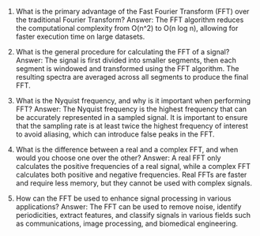 1) What is the primary advantage of the Fast Fourier Transform (FFT) over the traditional Fourier Transform?
Answer: The FFT algorithm reduces the computational complexity from O(n^2) to O(n log n), allowing for faster execution time on large datasets.

2) What is the general procedure for calculating the FFT of a signal?
Answer: The signal is first divided into smaller segments, then each segment is windowed and transformed using the FFT algorithm. The resulting spectra are averaged across all segments to produce the final FFT.

3) What is the Nyquist frequency, and why is it important when performing FFT?
Answer: The Nyquist frequency is the highest frequency that can be accurately represented in a sampled signal. It is important to ensure that the sampling rate is at least twice the highest frequency of interest to avoid aliasing, which can introduce false peaks in the FFT.

4) What is the difference between a real and a complex FFT, and when would you choose one over the other?
Answer: A real FFT only calculates the positive frequencies of a real signal, while a complex FFT calculates both positive and negative frequencies. Real FFTs are faster and require less memory, but they cannot be used with complex signals.

5) How can the FFT be used to enhance signal processing in various applications?
Answer: The FFT can be used to remove noise, identify periodicities, extract features, and classify signals in various fields such as communications, image processing, and biomedical engineering.